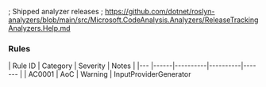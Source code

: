 ﻿; Shipped analyzer releases
; https://github.com/dotnet/roslyn-analyzers/blob/main/src/Microsoft.CodeAnalysis.Analyzers/ReleaseTrackingAnalyzers.Help.md

### Rules
| Rule ID | Category | Severity | Notes |
|--- |------|----------|----------|-------
| |  AC0001  | AoC | Warning | InputProviderGenerator